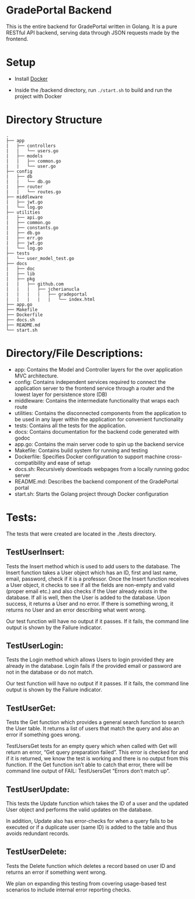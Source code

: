 # GradePortal Backend

This is the entire backend for GradePortal written in Golang. It is a pure RESTful API backend, serving data through JSON requests made by the frontend.

# Setup
- Install [Docker](https://docs.docker.com/engine/installation/)

- Inside the /backend directory, run `./start.sh` to build and run the project
  with Docker

# Directory Structure
```
.
├── app
|   ├── controllers
|   |   └── users.go
|   ├── models
|   |   ├── common.go
|   |   └── user.go
├── config
|   ├── db
|   |   └── db.go
|   ├── router
|   |   └── routes.go
├── middleware
|   ├── jwt.go
|   └── log.go
├── utilities
|   ├── api.go
|   ├── common.go
|   ├── constants.go
|   ├── db.go
|   ├── err.go
|   ├── jwt.go
|   └── log.go
├── tests 
|   └── user_model_test.go
├── docs
|   ├── doc
|   ├── lib
|   ├── pkg
|   |   ├── github.com
|   |   |   ├── jcherianucla
|   |   |   |   ├── gradeportal
|   |   |   |   |   └── index.html
├── app.go
├── Makefile
├── Dockerfile
├── docs.sh
├── README.md
└── start.sh
```

# Directory/File Descriptions:
- app: Contains the Model and Controller layers for the over application MVC architecture.
- config: Contains independent services required to connect the application server to the frontend service through a router and the lowest layer for persistence store (DB)
- middleware: Contains the intermediate functionality that wraps each route
- utilities: Contains the disconnected components from the application to be used in any layer within the application for convenient functionality
- tests: Contains all the tests for the application.
- docs: Contains documentation for the backend code generated with godoc
- app.go: Contains the main server code to spin up the backend service
- Makefile: Contains build system for running and testing
- Dockerfile: Specifies Docker configuration to support machine cross-compatibility and ease of setup
- docs.sh: Recursively downloads webpages from a locally running godoc server
- README.md: Describes the backend component of the GradePortal portal
- start.sh: Starts the Golang project through Docker configuration

# Tests:
The tests that were created are located in the ./tests directory.

## TestUserInsert:

Tests the Insert method which is used to add users to the database. The Insert function takes a User object which has an ID, first and last name, email, password, check if it is a professor. Once the Insert function receives a User object, it checks to see if all the fields are non-empty and valid (proper email etc.) and also checks if the User already exists in the database. If all is well, then the User is added to the database. Upon success, it returns a User and no error. If there is something wrong, it returns no User and an error describing what went wrong.

Our test function will have no output if it passes. If it fails, the command line output is shown by the Failure indicator.

## TestUserLogin:

Tests the Login method which allows Users to login provided they are already in the database. Login fails if the provided email or password are not in the database or do not match.

Our test function will have no output if it passes. If it fails, the command line output is shown by the Failure indicator.

## TestUserGet:

Tests the Get function which provides a general search function to search the User table. It returns a list of users that match the query and also an error if something goes wrong.

TestUsersGet tests for an empty query which when called with Get will return an error, “Get query preparation failed”. This error is checked for and if it is returned, we know the test is working and there is no output from this function. If the Get function isn’t able to catch that error, there will be command line output of FAIL: TestUsersGet “Errors don’t match up”.

## TestUserUpdate:

This tests the Update function which takes the ID of a user and the updated User object and performs the valid updates on the database. 

In addition, Update also has error-checks for when a query fails to be executed or if a duplicate user (same ID) is added to the table and thus avoids redundant records.

## TestUserDelete:

Tests the Delete function which deletes a record based on user ID and returns an error if something went wrong. 

We plan on expanding this testing from covering usage-based test scenarios to include internal error reporting checks. 

